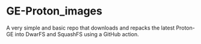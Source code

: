 # GE-Proton_images

A very simple and basic repo that downloads and repacks the latest Proton-GE into DwarFS and SquashFS using a GitHub action.
